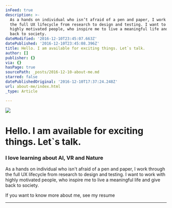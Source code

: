 ```yaml
---
inFeed: true
description: >-
  As a hands on individual who isn’t afraid of a pen and paper, I work through
  the full UX lifecycle from research to design and testing. I want to work with
  highly motivated people, who inspire me to live a meaningful life and give
  back to society.
dateModified: '2016-12-10T23:45:07.663Z'
datePublished: '2016-12-10T23:45:08.396Z'
title: Hello. I am available for exciting things. Let`s talk.
author: []
publisher: {}
via: {}
hasPage: true
sourcePath: _posts/2016-12-10-about-me.md
starred: false
datePublishedOriginal: '2016-12-10T17:37:24.248Z'
url: about-me/index.html
_type: Article

---
```

![](https://the-grid-user-content.s3-us-west-2.amazonaws.com/21b9b931-15a9-4a21-9762-6efc03e12cb8.gif)

# **Hello. I am available for exciting things. Let\`s talk.**

### I love learning about **AI, VR and Nature**

As a hands on individual who isn't afraid of a pen and paper, I work through the full UX lifecycle from research to design and testing. I want to work with highly motivated people, who inspire me to live a meaningful life and give back to society.

If you want to know more about me, see my resume

---